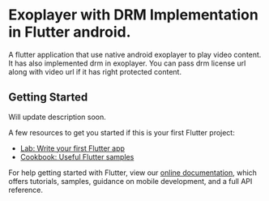 # Exoplayer with DRM Implementation in Flutter android.

A flutter application that use native android exoplayer to play video content. It has also implemented drm in exoplayer.
You can pass drm license url along with video url if it has right protected content.

## Getting Started

Will update description soon.

A few resources to get you started if this is your first Flutter project:

- [Lab: Write your first Flutter app](https://flutter.dev/docs/get-started/codelab)
- [Cookbook: Useful Flutter samples](https://flutter.dev/docs/cookbook)

For help getting started with Flutter, view our
[online documentation](https://flutter.dev/docs), which offers tutorials,
samples, guidance on mobile development, and a full API reference.
